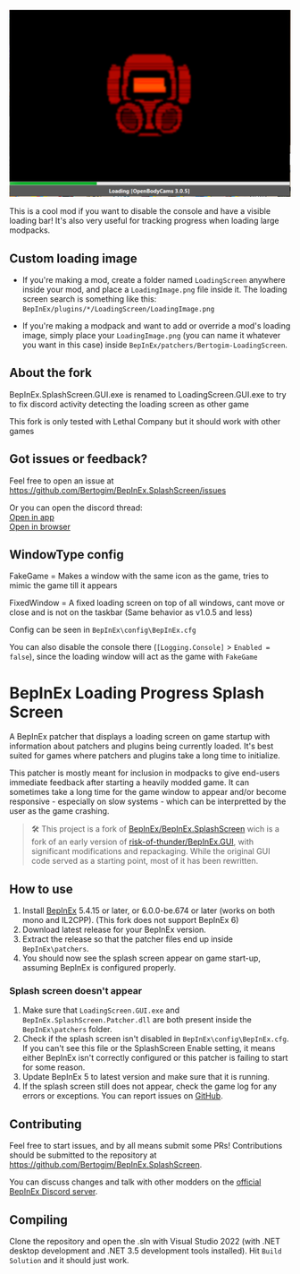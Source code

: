 ![Loading preview](https://raw.githubusercontent.com/Bertogim/BepInEx.SplashScreen/refs/heads/main/example.png)

This is a cool mod if you want to disable the console and have a visible loading bar! It's also very useful for tracking progress when loading large modpacks.

## Custom loading image
- If you're making a mod, create a folder named `LoadingScreen` anywhere inside your mod, and place a `LoadingImage.png` file inside it.
The loading screen search is something like this: `BepInEx/plugins/*/LoadingScreen/LoadingImage.png`

- If you're making a modpack and want to add or override a mod's loading image, simply place your `LoadingImage.png` (you can name it whatever you want in this case) inside `BepInEx/patchers/Bertogim-LoadingScreen`.

## About the fork
BepInEx.SplashScreen.GUI.exe is renamed to LoadingScreen.GUI.exe to try to fix discord activity detecting the loading screen as other game

This fork is only tested with Lethal Company but it should work with other games

## Got issues or feedback?
Feel free to open an issue at https://github.com/Bertogim/BepInEx.SplashScreen/issues

Or you can open the discord thread: <br>
[Open in app](discord://discordapp.com/channels/1168655651455639582/1364323192423977002) <br>
[Open in browser](https://discordapp.com/channels/1168655651455639582/1364323192423977002)

## WindowType config
FakeGame = Makes a window with the same icon as the game, tries to mimic the game till it appears 

FixedWindow = A fixed loading screen on top of all windows, cant move or close and is not on the taskbar (Same behavior as v1.0.5 and less)

Config can be seen in `BepInEx\config\BepInEx.cfg`

You can also disable the console there (`[Logging.Console]` >
`Enabled = false`), since the loading window will act as the game with `FakeGame`


# BepInEx Loading Progress Splash Screen
A BepInEx patcher that displays a loading screen on game startup with information about patchers and plugins being currently loaded. It's best suited for games where patchers and plugins take a long time to initialize.

This patcher is mostly meant for inclusion in modpacks to give end-users immediate feedback after starting a heavily modded game. It can sometimes take a long time for the game window to appear and/or become responsive - especially on slow systems - which can be interpretted by the user as the game crashing.

> 🛠️ This project is a fork of [BepInEx/BepInEx.SplashScreen](https://github.com/BepInEx/BepInEx.SplashScreen) wich is a fork of an early version of [risk-of-thunder/BepInEx.GUI](https://github.com/risk-of-thunder/BepInEx.GUI), with significant modifications and repackaging. While the original GUI code served as a starting point, most of it has been rewritten.

## How to use
1. Install [BepInEx](https://github.com/BepInEx/BepInEx) 5.4.15 or later, or 6.0.0-be.674 or later (works on both mono and IL2CPP). (This fork does not support BepInEx 6)
2. Download latest release for your BepInEx version.
3. Extract the release so that the patcher files end up inside `BepInEx\patchers`.
4. You should now see the splash screen appear on game start-up, assuming BepInEx is configured properly.

### Splash screen doesn't appear
1. Make sure that `LoadingScreen.GUI.exe` and `BepInEx.SplashScreen.Patcher.dll` are both present inside the `BepInEx\patchers` folder.
2. Check if the splash screen isn't disabled in `BepInEx\config\BepInEx.cfg`. If you can't see this file or the SplashScreen Enable setting, it means either BepInEx isn't correctly configured or this patcher is failing to start for some reason.
3. Update BepInEx 5 to latest version and make sure that it is running.
4. If the splash screen still does not appear, check the game log for any errors or exceptions. You can report issues on [GitHub](https://github.com/Bertogim/BepInEx.SplashScreen/issues).

## Contributing
Feel free to start issues, and by all means submit some PRs! Contributions should be submitted to the repository at https://github.com/Bertogim/BepInEx.SplashScreen.

You can discuss changes and talk with other modders on the [official BepInEx Discord server](https://discord.gg/MpFEDAg).

## Compiling
Clone the repository and open the .sln with Visual Studio 2022 (with .NET desktop development and .NET 3.5 development tools installed). Hit `Build Solution` and it should just work.